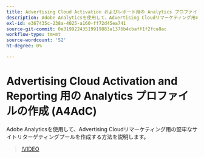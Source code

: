 ```yaml
---
title: Advertising Cloud Activation およびレポート用の Analytics プロファイルの作成
description: Adobe Analyticsを使用して、Advertising Cloudリマーケティング用の堅牢なサイトリターゲティングプールを作成する方法を説明します。
exl-id: e367435c-238a-4025-a160-ff72d45ea741
source-git-commit: 0e31992243519919883a1376b4cbaff1f2fce8ac
workflow-type: tm+mt
source-wordcount: '52'
ht-degree: 0%

---
```


# Advertising Cloud Activation and Reporting 用の Analytics プロファイルの作成 (A4AdC)

Adobe Analyticsを使用して、Advertising Cloudリマーケティング用の堅牢なサイトリターゲティングプールを作成する方法を説明します。

>[!VIDEO](https://video.tv.adobe.com/v/33503)
